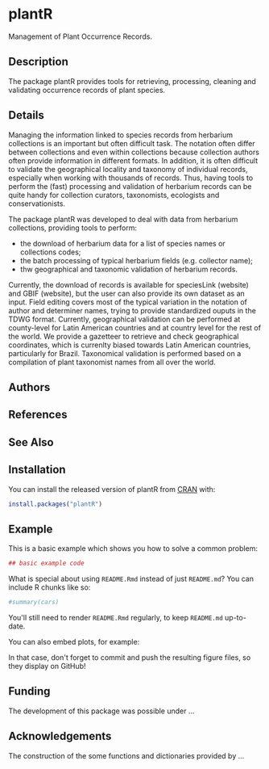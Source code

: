 
<!-- README.md is generated from README.Rmd. Please edit that file -->
plantR
======

Management of Plant Occurrence Records.

Description
-----------

The package plantR provides tools for retrieving, processing, cleaning and validating occurrence records of plant species.

Details
-------

Managing the information linked to species records from herbarium collections is an important but often difficult task. The notation often differ between collections and even within collections because collection authors often provide information in different formats. In addition, it is often difficult to validate the geographical locality and taxonomy of individual records, especially when working with thousands of records. Thus, having tools to perform the (fast) processing and validation of herbarium records can be quite handy for collection curators, taxonomists, ecologists and conservationists.

The package plantR was developed to deal with data from herbarium collections, providing tools to perform:

-   the download of herbarium data for a list of species names or collections codes;
-   the batch processing of typical herbarium fields (e.g. collector name);
-   thw geographical and taxonomic validation of herbarium records.

Currently, the download of records is available for speciesLink (website) and GBIF (website), but the user can also provide its own dataset as an input. Field editing covers most of the typical variation in the notation of author and determiner names, trying to provide standardized ouputs in the TDWG format. Currently, geographical validation can be performed at county-level for Latin American countries and at country level for the rest of the world. We provide a gazetteer to retrieve and check geographical coordinates, which is currenlty biased towards Latin American countries, particularly for Brazil. Taxonomical validation is performed based on a compilation of plant taxonomist names from all over the world.

Authors
-------

References
----------

See Also
--------

Installation
------------

You can install the released version of plantR from [CRAN](https://CRAN.R-project.org) with:

``` r
install.packages("plantR")
```

Example
-------

This is a basic example which shows you how to solve a common problem:

``` r
## basic example code
```

What is special about using `README.Rmd` instead of just `README.md`? You can include R chunks like so:

``` r
#summary(cars)
```

You'll still need to render `README.Rmd` regularly, to keep `README.md` up-to-date.

You can also embed plots, for example:

In that case, don't forget to commit and push the resulting figure files, so they display on GitHub!

Funding
-------

The development of this package was possible under ...

Acknowledgements
----------------

The construction of the some functions and dictionaries provided by ...
